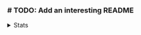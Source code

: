 ### # TODO: Add an interesting README

<details>
  <summary>Stats</summary>
  ![Jacob's GitHub stats](https://github-readme-stats.vercel.app/api?username=j4c0b094&count_private=true)
</details>
